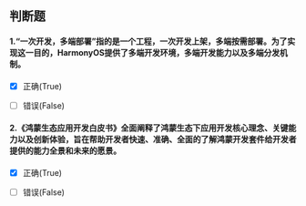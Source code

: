## 判断题
#### 1.“一次开发，多端部署”指的是一个工程，一次开发上架，多端按需部署。为了实现这一目的，HarmonyOS提供了多端开发环境，多端开发能力以及多端分发机制。
- [x] 正确(True)

- [ ] 错误(False)

#### 2.《鸿蒙生态应用开发白皮书》全面阐释了鸿蒙生态下应用开发核心理念、关键能力以及创新体验，旨在帮助开发者快速、准确、全面的了解鸿蒙开发套件给开发者提供的能力全景和未来的愿景。
- [x] 正确(True)

- [ ] 错误(False)